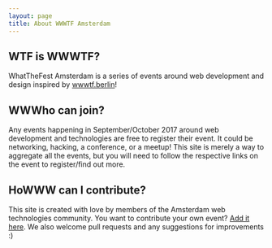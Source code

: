 ```yaml
---
layout: page
title: About WWWTF Amsterdam
---
```


## WTF is WWWTF?
WhatTheFest Amsterdam is a series of events around web development and design inspired
by <a href="https://wwwtf.berlin">wwwtf.berlin</a>! 

## WWWho can join?
Any events happening in September/October 2017 around web development and technologies
are free to register their event. It could be networking, hacking, a conference,
or a meetup! This site is merely a way to aggregate all the events, but you will
need to follow the respective links on the event to register/find out more.

## HoWWW can I contribute?
This site is created with love by members of the Amsterdam web technologies community.
You want to contribute your own event? <a href="/add-your-event">Add it here</a>. We also
welcome pull requests and any suggestions for improvements :)
